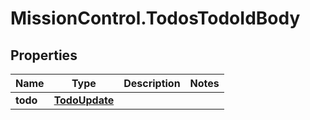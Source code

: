 # MissionControl.TodosTodoIdBody

## Properties
Name | Type | Description | Notes
------------ | ------------- | ------------- | -------------
**todo** | [**TodoUpdate**](TodoUpdate.md) |  | 
